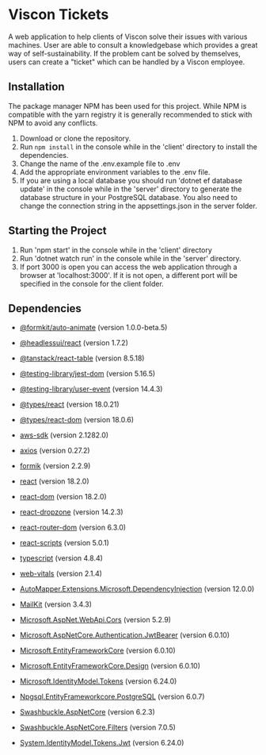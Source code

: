 # Viscon Tickets

A web application to help clients of Viscon solve their issues with various machines. User are able to consult a knowledgebase which provides a great way of self-sustainability. If the problem cant be solved by themselves, users can create a "ticket" which can be handled by a Viscon employee.

## Installation

The package manager NPM has been used for this project. While NPM is compatible with the yarn registry it is generally recommended to stick with NPM to avoid any conflicts. 

1. Download or clone the repository.
2. Run `npm install` in the console while in the 'client' directory to install the dependencies.
3. Change the name of the .env.example file to .env
4. Add the appropriate environment variables to the .env file.
6. If you are using a local database you should run 'dotnet ef database update' in the console while in the 'server' directory to generate the database structure in your PostgreSQL database. You also need to change the
connection string in the appsettings.json in the server folder.

## Starting the Project

1. Run 'npm start' in the console while in the 'client' directory
2. Run 'dotnet watch run' in the console while in the 'server' directory.
3. If port 3000 is open you can access the web application through a browser at 'localhost:3000'. If it is not open, a different port will be specified in the console for the client folder.

## Dependencies

- [@formkit/auto-animate](https://www.npmjs.com/package/@formkit/auto-animate) (version 1.0.0-beta.5)
- [@headlessui/react](https://www.npmjs.com/package/@headlessui/react) (version 1.7.2)
- [@tanstack/react-table](https://www.npmjs.com/package/@tanstack/react-table) (version 8.5.18)
- [@testing-library/jest-dom](https://www.npmjs.com/package/@testing-library/jest-dom) (version 5.16.5)
- [@testing-library/user-event](https://www.npmjs.com/package/@testing-library/user-event) (version 14.4.3)
- [@types/react](https://www.npmjs.com/package/@types/react) (version 18.0.21)
- [@types/react-dom](https://www.npmjs.com/package/@types/react-dom) (version 18.0.6)
- [aws-sdk](https://www.npmjs.com/package/aws-sdk) (version 2.1282.0)
- [axios](https://www.npmjs.com/package/axios) (version 0.27.2)
- [formik](https://www.npmjs.com/package/formik) (version 2.2.9)
- [react](https://www.npmjs.com/package/react) (version 18.2.0)
- [react-dom](https://www.npmjs.com/package/react-dom) (version 18.2.0)
- [react-dropzone](https://www.npmjs.com/package/react-dropzone) (version 14.2.3)
- [react-router-dom](https://www.npmjs.com/package/react-router-dom) (version 6.3.0)
- [react-scripts](https://www.npmjs.com/package/react-scripts) (version 5.0.1)
- [typescript](https://www.npmjs.com/package/typescript) (version 4.8.4)
- [web-vitals](https://www.npmjs.com/package/web-vitals) (version 2.1.4)

- [AutoMapper.Extensions.Microsoft.DependencyInjection](https://www.nuget.org/packages/AutoMapper.Extensions.Microsoft.DependencyInjection) (version 12.0.0)
- [MailKit](https://www.nuget.org/packages/MailKit) (version 3.4.3)
- [Microsoft.AspNet.WebApi.Cors](https://www.nuget.org/packages/Microsoft.AspNet.WebApi.Cors) (version 5.2.9)
- [Microsoft.AspNetCore.Authentication.JwtBearer](https://www.nuget.org/packages/Microsoft.AspNetCore.Authentication.JwtBearer) (version 6.0.10)
- [Microsoft.EntityFrameworkCore](https://www.nuget.org/packages/Microsoft.EntityFrameworkCore) (version 6.0.10)
- [Microsoft.EntityFrameworkCore.Design](https://www.nuget.org/packages/Microsoft.EntityFrameworkCore.Design) (version 6.0.10)
- [Microsoft.IdentityModel.Tokens](https://www.nuget.org/packages/Microsoft.IdentityModel.Tokens) (version 6.24.0)
- [Npgsql.EntityFrameworkcore.PostgreSQL](https://www.nuget.org/packages/Npgsql.EntityFrameworkcore.PostgreSQL) (version 6.0.7)
- [Swashbuckle.AspNetCore](https://www.nuget.org/packages/Swashbuckle.AspNetCore) (version 6.2.3)
- [Swashbuckle.AspNetCore.Filters](https://www.nuget.org/packages/Swashbuckle.AspNetCore.Filters) (version 7.0.5)
- [System.IdentityModel.Tokens.Jwt](https://www.nuget.org/packages/System.IdentityModel.Tokens.Jwt) (version 6.24.0)